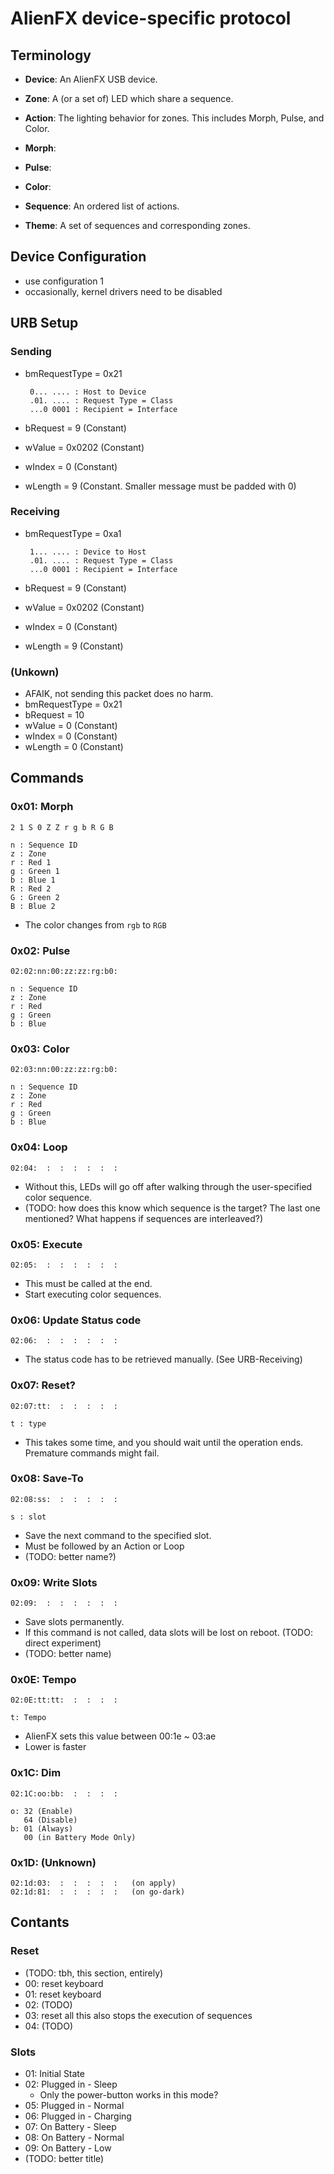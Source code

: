 
AlienFX device-specific protocol
================================

Terminology
-----------

 - **Device**:
    An AlienFX USB device.

 - **Zone**:
    A (or a set of) LED which share a sequence.

 - **Action**:
    The lighting behavior for zones. This includes Morph, Pulse, and Color.

 - **Morph**:
 - **Pulse**:
 - **Color**:

 - **Sequence**:
    An ordered list of actions.

 - **Theme**:
    A set of sequences and corresponding zones.


Device Configuration
--------------------

 - use configuration 1
 - occasionally, kernel drivers need to be disabled


URB Setup
---------

### Sending

 - bmRequestType = 0x21

        0... .... : Host to Device
        .01. .... : Request Type = Class
        ...0 0001 : Recipient = Interface

 - bRequest = 9 (Constant)
 - wValue = 0x0202 (Constant)
 - wIndex = 0 (Constant)
 - wLength = 9 (Constant. Smaller message must be padded with 0)


### Receiving

 - bmRequestType = 0xa1  

        1... .... : Device to Host
        .01. .... : Request Type = Class
        ...0 0001 : Recipient = Interface

 - bRequest = 9 (Constant)
 - wValue = 0x0202 (Constant)
 - wIndex = 0 (Constant)
 - wLength = 9 (Constant)


### (Unkown)

 - AFAIK, not sending this packet does no harm.
 - bmRequestType = 0x21
 - bRequest = 10
 - wValue = 0 (Constant)
 - wIndex = 0 (Constant)
 - wLength = 0 (Constant)


Commands
--------

### 0x01: Morph ###

    2 1 S 0 Z Z r g b R G B

    n : Sequence ID
    z : Zone
    r : Red 1
    g : Green 1
    b : Blue 1
    R : Red 2
    G : Green 2
    B : Blue 2

 - The color changes from `rgb` to `RGB`


### 0x02: Pulse ###

    02:02:nn:00:zz:zz:rg:b0:

    n : Sequence ID
    z : Zone
    r : Red
    g : Green
    b : Blue


### 0x03: Color ###

    02:03:nn:00:zz:zz:rg:b0:
    
    n : Sequence ID
    z : Zone
    r : Red
    g : Green
    b : Blue


### 0x04: Loop

    02:04:  :  :  :  :  :  :

 - Without this, LEDs will go off after walking through the user-specified
   color sequence.
 - (TODO: how does this know which sequence is the target? The last one
   mentioned? What happens if sequences are interleaved?)


### 0x05: Execute

    02:05:  :  :  :  :  :  :

 - This must be called at the end.
 - Start executing color sequences.


### 0x06: Update Status code

    02:06:  :  :  :  :  :  :

 - The status code has to be retrieved manually.
   (See URB-Receiving)


### 0x07: Reset?

    02:07:tt:  :  :  :  :  :
    
    t : type

 - This takes some time, and you should wait until the operation ends.
   Premature commands might fail.


### 0x08: Save-To

    02:08:ss:  :  :  :  :  :
    
    s : slot

 - Save the next command to the specified slot.
 - Must be followed by an Action or Loop
 - (TODO: better name?)

### 0x09: Write Slots

    02:09:  :  :  :  :  :  :

 - Save slots permanently.
 - If this command is not called, data slots will be lost on reboot.
   (TODO: direct experiment)
 - (TODO: better name)


### 0x0E: Tempo

    02:0E:tt:tt:  :  :  :  :

    t: Tempo

 - AlienFX sets this value between 00:1e ~ 03:ae
 - Lower is faster


### 0x1C: Dim

    02:1C:oo:bb:  :  :  :  :

    o: 32 (Enable)
       64 (Disable)
    b: 01 (Always)
       00 (in Battery Mode Only)


### 0x1D: (Unknown)

    02:1d:03:  :  :  :  :  :   (on apply)
    02:1d:81:  :  :  :  :  :   (on go-dark)


Contants
--------

### Reset

 - (TODO: tbh, this section, entirely)
 - 00: reset keyboard
 - 01: reset keyboard
 - 02: (TODO)
 - 03: reset all
       this also stops the execution of sequences
 - 04: (TODO)


### Slots

 - 01: Initial State
 - 02: Plugged in - Sleep
   + Only the power-button works in this mode?
 - 05: Plugged in - Normal
 - 06: Plugged in - Charging
 - 07: On Battery - Sleep
 - 08: On Battery - Normal
 - 09: On Battery - Low
 - (TODO: better title)

